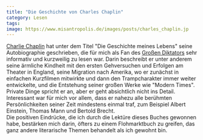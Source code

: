 ```yaml
---
title: "Die Geschichte von Charles Chaplin"
category: Lesen
tags: 
image: https://www.misantropolis.de/images/posts/charles_chaplin.jp
---
```


[Charlie Chaplin](http://de.wikipedia.org/wiki/Charles_Chaplin) hat unter dem Titel "Die Geschichte meines Lebens" seine Autobiographie geschrieben, die für mich als Fan des [Großen Diktators](http://de.wikipedia.org/wiki/Der_gro%C3%9Fe_Diktator) sehr informativ und kurzweilig zu lesen war. Darin beschreibt er unter anderem seine ärmliche Kindheit mit den ersten Gehversuchen und Erfolgen am Theater in England, seine Migration nach Amerika, wo er zunächst in einfachen Kurzfilmen mitwirkte und dann den Trampcharakter immer weiter entwickelte, und die Entstehung seiner großen Werke wie "Modern Times". Private Dinge spricht er an, aber er geht absichtlich nicht ins Detail. Interessant war für mich vor allem, dass er nahezu alle berühmten Persönlichkeiten seiner Zeit mindestens einmal traf, zum Beispiel Albert Einstein, Thomas Mann und Bertold Brecht.  
Die positiven Eindrücke, die ich durch die Lektüre dieses Buches gewonnen habe, bestärken mich darin, öfters zu einem Flohmarktbuch zu greifen, das ganz andere literarische Themen behandelt als ich gewohnt bin.  
